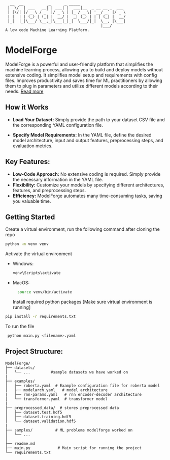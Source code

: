 ```
  __  __           _      _ _____
 |  \/  | ___   __| | ___| |  ___|__  _ __ __ _  ___
 | |\/| |/ _ \ / _` |/ _ \ | |_ / _ \| '__/ _` |/ _ \
 | |  | | (_) | (_| |  __/ |  _| (_) | | | (_| |  __/
 |_|  |_|\___/ \__,_|\___|_|_|  \___/|_|  \__, |\___|
                                          |___/
A low code Machine Learning Platform.
```

# ModelForge

ModelForge is a powerful and user-friendly platform that simplifies the machine learning process, allowing you to build and deploy models without extensive coding. It simplifies model setup and requirements with config files. Improves productivity and saves time for ML practitioners by allowing them to plug in parameters and utilize different models according to their needs. [Read more](https://homebrew.hsp-ec.xyz/posts/tilde-3.0-modelforge/)

## How it Works

- **Load Your Dataset:** Simply provide the path to your dataset CSV file and the corresponding YAML configuration file.

- **Specify Model Requirements:** In the YAML file, define the desired model architecture, input and output features, preprocessing steps, and evaluation metrics.

## Key Features:

- **Low-Code Approach:** No extensive coding is required. Simply provide the necessary information in the YAML file.
- **Flexibility:** Customize your models by specifying different architectures, features, and preprocessing steps.
- **Efficiency:** ModelForge automates many time-consuming tasks, saving you valuable time.

## Getting Started

Create a virtual environment, run the following command after cloning the repo

```bash
python -m venv venv
```

Activate the virtual environment

- Windows:
  ```bash
  venv\Scripts\activate
  ```
- MacOS:
  ```bash
    source venv/bin/activate
  ```
  Install required python packages [Make sure virtual environment is running]

```bash
pip install -r requirements.txt
```

To run the file

```bash
 python main.py <filename>.yaml
```

## Project Structure:

```
ModelForge/
├── datasets/
│   └── ...         #sample datasets we have worked on
|
├── examples/
│   ├── roberta.yaml  # Example configuration file for roberta model
│   ├── modelarch.yaml   # model architecture
|   ├── rnn-params.yaml   # rnn encoder-decoder architecture
│   └── transformer.yaml  # transformer model
|
├── preprocessed_data/  # stores preprocessed data
│   ├── dataset.test.hdf5
│   ├── dataset.training.hdf5
│   └── dataset.validation.hdf5
|
├── samples/          # ML problems modelforge worked on
│   └── ...
│
├── readme.md
├── main.py            # Main script for running the project
└── requirements.txt
```
